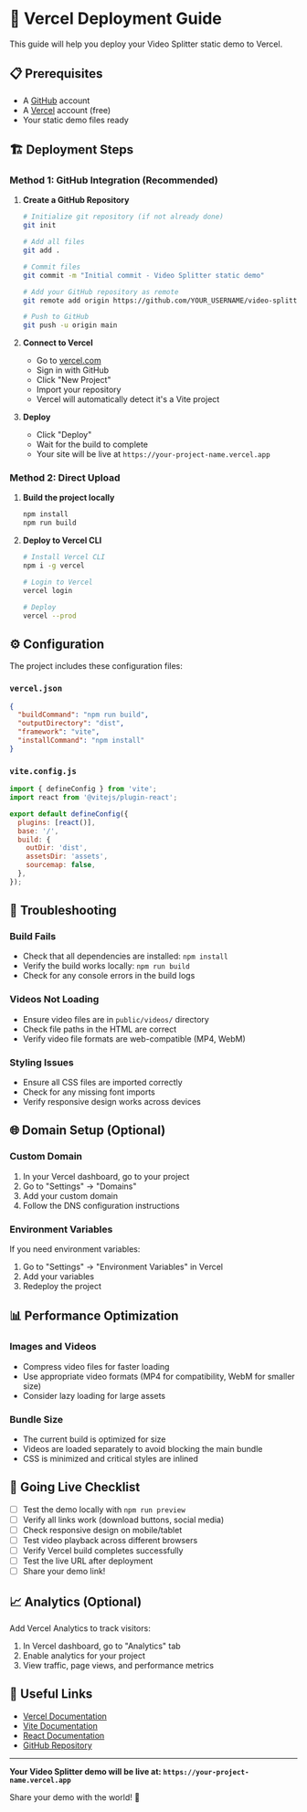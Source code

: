 # 🚀 Vercel Deployment Guide

This guide will help you deploy your Video Splitter static demo to Vercel.

## 📋 Prerequisites

- A [GitHub](https://github.com) account
- A [Vercel](https://vercel.com) account (free)
- Your static demo files ready

## 🏗️ Deployment Steps

### Method 1: GitHub Integration (Recommended)

1. **Create a GitHub Repository**
   ```bash
   # Initialize git repository (if not already done)
   git init
   
   # Add all files
   git add .
   
   # Commit files
   git commit -m "Initial commit - Video Splitter static demo"
   
   # Add your GitHub repository as remote
   git remote add origin https://github.com/YOUR_USERNAME/video-splitter-demo.git
   
   # Push to GitHub
   git push -u origin main
   ```

2. **Connect to Vercel**
   - Go to [vercel.com](https://vercel.com)
   - Sign in with GitHub
   - Click "New Project"
   - Import your repository
   - Vercel will automatically detect it's a Vite project

3. **Deploy**
   - Click "Deploy"
   - Wait for the build to complete
   - Your site will be live at `https://your-project-name.vercel.app`

### Method 2: Direct Upload

1. **Build the project locally**
   ```bash
   npm install
   npm run build
   ```

2. **Deploy to Vercel CLI**
   ```bash
   # Install Vercel CLI
   npm i -g vercel
   
   # Login to Vercel
   vercel login
   
   # Deploy
   vercel --prod
   ```

## ⚙️ Configuration

The project includes these configuration files:

### `vercel.json`
```json
{
  "buildCommand": "npm run build",
  "outputDirectory": "dist",
  "framework": "vite",
  "installCommand": "npm install"
}
```

### `vite.config.js`
```javascript
import { defineConfig } from 'vite';
import react from '@vitejs/plugin-react';

export default defineConfig({
  plugins: [react()],
  base: '/',
  build: {
    outDir: 'dist',
    assetsDir: 'assets',
    sourcemap: false,
  },
});
```

## 🔧 Troubleshooting

### Build Fails
- Check that all dependencies are installed: `npm install`
- Verify the build works locally: `npm run build`
- Check for any console errors in the build logs

### Videos Not Loading
- Ensure video files are in `public/videos/` directory
- Check file paths in the HTML are correct
- Verify video file formats are web-compatible (MP4, WebM)

### Styling Issues
- Ensure all CSS files are imported correctly
- Check for any missing font imports
- Verify responsive design works across devices

## 🌐 Domain Setup (Optional)

### Custom Domain
1. In your Vercel dashboard, go to your project
2. Go to "Settings" → "Domains"
3. Add your custom domain
4. Follow the DNS configuration instructions

### Environment Variables
If you need environment variables:
1. Go to "Settings" → "Environment Variables" in Vercel
2. Add your variables
3. Redeploy the project

## 📊 Performance Optimization

### Images and Videos
- Compress video files for faster loading
- Use appropriate video formats (MP4 for compatibility, WebM for smaller size)
- Consider lazy loading for large assets

### Bundle Size
- The current build is optimized for size
- Videos are loaded separately to avoid blocking the main bundle
- CSS is minimized and critical styles are inlined

## 🚀 Going Live Checklist

- [ ] Test the demo locally with `npm run preview`
- [ ] Verify all links work (download buttons, social media)
- [ ] Check responsive design on mobile/tablet
- [ ] Test video playback across different browsers
- [ ] Verify Vercel build completes successfully
- [ ] Test the live URL after deployment
- [ ] Share your demo link!

## 📈 Analytics (Optional)

Add Vercel Analytics to track visitors:

1. In Vercel dashboard, go to "Analytics" tab
2. Enable analytics for your project
3. View traffic, page views, and performance metrics

## 🔗 Useful Links

- [Vercel Documentation](https://vercel.com/docs)
- [Vite Documentation](https://vitejs.dev/)
- [React Documentation](https://reactjs.org/)
- [GitHub Repository](https://github.com/kaif11ali/video-spliter)

---

**Your Video Splitter demo will be live at: `https://your-project-name.vercel.app`**

Share your demo with the world! 🌟

